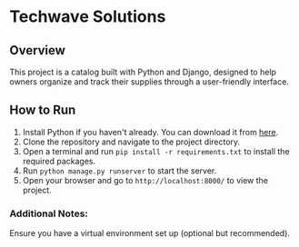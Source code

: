 # Techwave Solutions

## Overview
This project is a catalog built with Python and Django, designed 
to help owners organize and track their supplies through a user-friendly interface.

## How to Run
1. Install Python if you haven't already. You can download it from [here](https://www.python.org/downloads/).
2. Clone the repository and navigate to the project directory.
3. Open a terminal and run `pip install -r requirements.txt` to install the required packages.
4. Run `python manage.py runserver` to start the server.
5. Open your browser and go to `http://localhost:8000/` to view the project.

### Additional Notes:
Ensure you have a virtual environment set up (optional but recommended).
